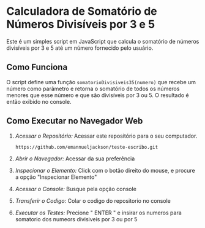 # Calculadora de Somatório de Números Divisíveis por 3 e 5

Este é um simples script em JavaScript que calcula o somatório de números divisíveis por 3 e 5 até um número fornecido pelo usuário.

## Como Funciona

O script define uma função `somatorioDivisiveis35(numero)` que recebe um número como parâmetro e retorna o somatório de todos os números menores que esse número e que são divisíveis por 3 ou 5. O resultado é então exibido no console.

## Como Executar no Navegador Web

1. *Acessar o Repositório:*
    Acessar este repositório para o seu computador.

   ```bash
   https://github.com/emannueljackson/teste-escribo.git

2. *Abrir o Navegador:*
    Acessar da sua preferência

3. *Inspecionar o Elemento:*
   Click com o botão direito do mouse, e procure a opção "Inspecionar Elemento"

4. *Acessar o Console:*
   Busque pela opção console

5. *Transferir o Codigo:*
   Colar o codigo do repositorio no console

6. *Executar os Testes:*
   Precione " ENTER " e insirar os numeros para somatorio dos numeors divisiveis por 3 ou por 5




